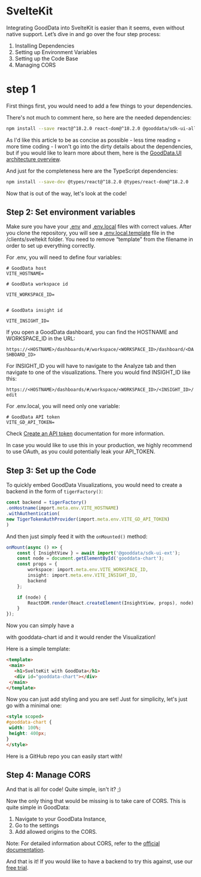 # SvelteKit

Integrating GoodData into SvelteKit is easier than it seems, even without native support. Let’s dive in and go over the four step process:

1. Installing Dependencies
1. Setting up Environment Variables
1. Setting up the Code Base
1. Managing CORS


# step 1

First things first, you would need to add a few things to your dependencies.

There's not much to comment here, so here are the needed dependencies:

```bash
npm install --save react@^18.2.0 react-dom@^18.2.0 @gooddata/sdk-ui-all @gooddata/sdk-backend-tiger
```

As I'd like this article to be as concise as possible - less time reading = more time coding - I won't go into the dirty details about the dependencies, but if you would like to learn more about them, here is the [GoodData.UI architecture overview](https://www.gooddata.com/docs/gooddata-ui/latest/architecture/architecture_overview/).


And just for the completeness here are the TypeScript dependencies:

```bash
npm install --save-dev @types/react@^18.2.0 @types/react-dom@^18.2.0
```

Now that is out of the way, let's look at the code!

## Step 2: Set environment variables
Make sure you have your [.env](./.env) and [.env.local](./.env.local.template) files with correct values. After you clone the repository, you will see a [.env.local.template](./.env.local.template) file in the /clients/sveltekit folder. You need to remove “template” from the filename in order to set up everything correctly.

For .env, you will need to define four variables:
```
# GoodData host
VITE_HOSTNAME=

# GoodData workspace id

VITE_WORKSPACE_ID=


# GoodData insight id

VITE_INSIGHT_ID=
```

If you open a GoodData dashboard, you can find the HOSTNAME and WORKSPACE_ID in the URL:

`https://<HOSTNAME>/dashboards/#/workspace/<WORKSPACE_ID>/dashboard/<DASHBOARD_ID>`

For INSIGHT_ID you will have to navigate to the Analyze tab and then navigate to one of the visualizations. There you would find INSIGHT_ID like this:

`https://<HOSTNAME>/dashboards/#/workspace/<WORKSPACE_ID>/<INSIGHT_ID>/edit`

For .env.local, you will need only one variable:

```
# GoodData API token
VITE_GD_API_TOKEN=
```
Check [Create an API token](https://www.gooddata.com/developers/cloud-native/doc/cloud/getting-started/create-api-token/) documentation for more information.

In case you would like to use this in your production, we highly recommend to use OAuth, as you could potentially leak your API_TOKEN.

## Step 3: Set up the Code

To quickly embed GoodData Visualizations, you would need to create a backend in the form of `tigerFactory()`:

```typescript
const backend = tigerFactory()
.onHostname(import.meta.env.VITE_HOSTNAME)
.withAuthentication(
new TigerTokenAuthProvider(import.meta.env.VITE_GD_API_TOKEN)
)
```

And then just simply feed it with the `onMounted()` method:

```typescript
onMount(async () => {
    const { InsightView } = await import('@gooddata/sdk-ui-ext');
    const node = document.getElementById('gooddata-chart');
    const props = {
        workspace: import.meta.env.VITE_WORKSPACE_ID,
        insight: import.meta.env.VITE_INSIGHT_ID,
        backend
    };

    if (node) {
        ReactDOM.render(React.createElement(InsightView, props), node);
    }
});
```

Now you can simply have a <div> with gooddata-chart id and it would render the Visualization!

Here is a simple template:

```html
<template>
 <main>
   <h1>SvelteKit with GoodData</h1>
   <div id="gooddata-chart"></div>
 </main>
</template>
```
Now you can just add styling and you are set! Just for simplicity, let's just go with a minimal one:

```html
<style scoped>
#gooddata-chart {
 width: 100%;
 height: 400px;
}
</style>
```


Here is a GitHub repo you can easily start with!

## Step 4: Manage CORS
And that is all for code! Quite simple, isn't it? ;)

Now the only thing that would be missing is to take care of CORS. This is quite simple in GoodData:
1. Navigate to your GoodData Instance,
1. Go to the settings
1. Add allowed origins to the CORS.

Note: For detailed information about CORS, refer to the [official documentation](https://www.gooddata.com/docs/cloud/manage-organization/set-up-cors-for-organization/).

And that is it! If you would like to have a backend to try this against, use our [free trial](https://www.gooddata.com/trial/).